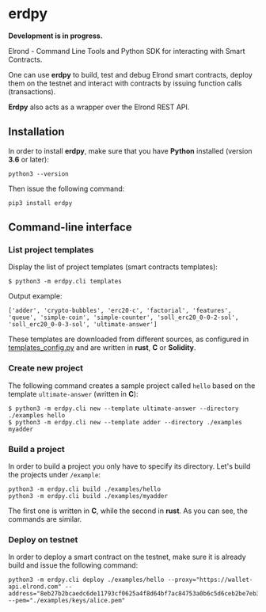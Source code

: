 # erdpy

**Development is in progress.**

Elrond - Command Line Tools and Python SDK for interacting with Smart Contracts.

One can use **erdpy** to build, test and debug Elrond smart contracts, deploy them on the testnet and interact with contracts by issuing function calls (transactions).

**Erdpy** also acts as a wrapper over the Elrond REST API.


## Installation

In order to install **erdpy**, make sure that you have **Python** installed (version **3.6** or later):

```
python3 --version
```

Then issue the following command:

```
pip3 install erdpy
```

## Command-line interface

### List project templates

Display the list of project templates (smart contracts templates):

```
$ python3 -m erdpy.cli templates
```

Output example:

```
['adder', 'crypto-bubbles', 'erc20-c', 'factorial', 'features', 'queue', 'simple-coin', 'simple-counter', 'soll_erc20_0-0-2-sol', 'soll_erc20_0-0-3-sol', 'ultimate-answer']
```

These templates are downloaded from different sources, as configured in [templates_config.py](erdpy/projects/templates_config.py) and are written in **rust**, **C** or **Solidity**.

### Create new project

The following command creates a sample project called `hello` based on the template `ultimate-answer` (written in **C**):

```
$ python3 -m erdpy.cli new --template ultimate-answer --directory ./examples hello
$ python3 -m erdpy.cli new --template adder --directory ./examples myadder
```

### Build a project

In order to build a project you only have to specify its directory. Let's build the projects under `/example`: 

```
python3 -m erdpy.cli build ./examples/hello
python3 -m erdpy.cli build ./examples/myadder
```

The first one is written in **C**, while the second in **rust**. As you can see, the commands are similar.

### Deploy on testnet

In order to deploy a smart contract on the testnet, make sure it is already build and issue the following command:

```
python3 -m erdpy.cli deploy ./examples/hello --proxy="https://wallet-api.elrond.com" --address="8eb27b2bcaedc6de11793cf0625a4f8d64bf7ac84753a0b6c5d6ceb2be7eb39d" --pem="./examples/keys/alice.pem"
```